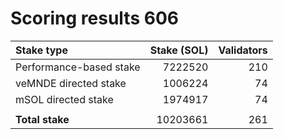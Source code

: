 # Scoring results 606

| Stake type              | Stake (SOL)    | Validators     |
|:------------------------|---------------:|---------------:|
| Performance-based stake | 7222520        | 210            |
| veMNDE directed stake   | 1006224        | 74             |
| mSOL directed stake     | 1974917        | 74             |
|                         |                |                |
| **Total stake**         | 10203661       | 261            |
